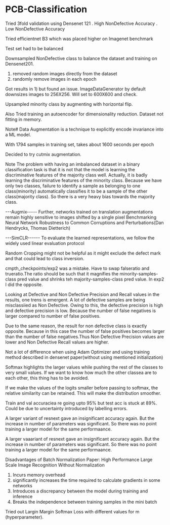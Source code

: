 # PCB-Classification

Tried 3fold validation using Densenet 121
. High NonDefective Accuracy
. Low NonDefective Accuracy

Tried efficientnet B3 which was placed higher on Imagenet benchmark

Test set had to be balanced

Downsampled NonDefective class to balance the dataset and training on Densenet201.
1) removed random images directly from the dataset
2) randomly remove images in each epoch

Got results in 1) but found an issue. ImageDataGenerator by default downsizes images to 256X256. 
Will set to 600X600 and check.

Upsampled minority class by augmenting with horizontal flip.

Also Tried training an autoencoder for dimensionality reduction. Dataset not fitting in memory.

Note#
Data Augmentation is a technique to explicitly encode invariance into a ML model.

With 1794 samples in training set, takes about 1600 seconds per epoch


Decided to try cutmix augmentation.

Note
The problem with having an imbalanced dataset in a binary classification task is that
it is not that the model is learning the discriminative features of the majority class well.
Actually, it is badly learning the discriminative features of the minority class.
Because we have only two classes, failure to identify a sample as belonging to one class(minority)
automatically classifies it to be a sample of the other class(majority class). So there is a very heavy bias
towards the majority class.


---Augmix-----
Further, networks trained on translation augmentations remain highly sensitive to images shifted by a single pixel
Benchmarking Neural Network Robustness to Common Corruptions and Perturbations(Dan Hendrycks, Thomas Dietterich)


---SimCLR------
To evaluate the learned representations, we follow the widely used
linear evaluation protocol


Random Cropping might not be helpful as it might exclude the defect mark and that could lead to class inversion.


cmpth_checkpoints/exp2 was a mistake. Have to swap falseratio and trueratio.The ratio should be such that it magnifies
the minority-samples-class pred value and shrinks teh majority-samples-class pred value. In exp2 I did the opposite.



Looking at Defective and Non Defective Precision and Recall values in the results, one trens is emergent.
A lot of defective samples are being misclassiied as Non Defective. Owing to this, the defective precision is high
and defective precision is low. Because the number of false negatives is larger compared to number of false positives.

Due to the same reason, the result for non defective class is exactly opposite. Because in this case the number of false positives 
becomes larger than the number of false negatives.Thus Non Defective Precision values are lower and Non Defective Recall
values are higher.


Not a lot of difference when using Adam Optimizer and using training method described in densenet paper(without using mentioned initialization)


Softmax highlights the larger values while pushing the rest of the classes to very small values.
If we want to know how much the other classea are to each other, this thing has to be avoided.

If we make the values of the logits smaller before passing to softmax, the relative similarity can be retained.
This will make the distribution smoother.

Train and val accuraciea re going upto 95% but test acc is stuck at 89%.
Could be due to uncertainty introduced by labelling errors.


A larger variant of resnext gave an insignificant accuracy again. But the increase in number of parameters 
was significant. So there was no point training a larger model for the same performaance.


A larger vaaariant of resnext gave an insignificant accuracy again. But the increase in number of parameters 
was significant. So there was no point training a larger model for the same performaance.

Disadvantages of Batch Normalization
Paper: High Performance Large Scale Image Recognition Without Normalization

1) Incurs memory overhead
2) significantly increases the time required to calculate gradients in some networks
3) Introduces a discrepancy between the model during training and inference
4) Breaks the independence between training samples in the mini batch


Tried out Largin Margin Softmax Loss with different values for m (hyperparameter). 




